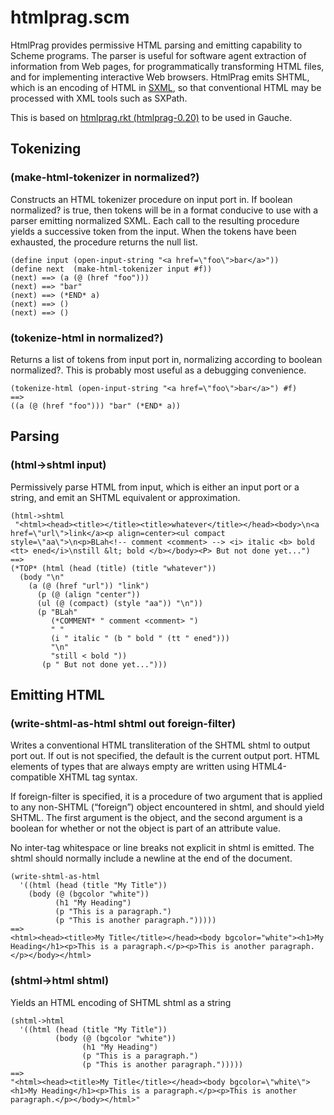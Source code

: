 # htmlprag.scm

HtmlPrag provides permissive HTML parsing and emitting capability to Scheme programs.  The parser is useful for software agent extraction of information from Web pages, for programmatically transforming HTML files, and for implementing interactive Web browsers.  HtmlPrag emits SHTML, which is an encoding of HTML in [SXML](http://okmij.org/ftp/Scheme/SXML.html), so that conventional HTML may be processed with XML tools such as SXPath.

This is based on [htmlprag.rkt (htmlprag-0.20)](http://planet.racket-lang.org/package-source/neil/htmlprag.plt/1/7/htmlprag.rkt) to be used in Gauche.


## Tokenizing

### (make-html-tokenizer in normalized?)
Constructs an HTML tokenizer procedure on input port in. If boolean normalized? is true, then tokens will be in a format conducive to use with a parser emitting normalized SXML. Each call to the resulting procedure yields a successive token from the input. When the tokens have been exhausted, the procedure returns the null list. 

    (define input (open-input-string "<a href=\"foo\">bar</a>"))
    (define next  (make-html-tokenizer input #f))
    (next) ==> (a (@ (href "foo")))
    (next) ==> "bar"
    (next) ==> (*END* a)
    (next) ==> ()
    (next) ==> ()

### (tokenize-html in normalized?)
Returns a list of tokens from input port in, normalizing according to boolean normalized?. This is probably most useful as a debugging convenience.

    (tokenize-html (open-input-string "<a href=\"foo\">bar</a>") #f)
    ==>
    ((a (@ (href "foo"))) "bar" (*END* a))
    
## Parsing

### (html->shtml input)
Permissively parse HTML from input, which is either an input port or a string, and emit an SHTML equivalent or approximation.

    (html->shtml
     "<html><head><title></title><title>whatever</title></head><body>\n<a href=\"url\">link</a><p align=center><ul compact style=\"aa\">\n<p>BLah<!-- comment <comment> --> <i> italic <b> bold <tt> ened</i>\nstill &lt; bold </b></body><P> But not done yet...")
    ==>
    (*TOP* (html (head (title) (title "whatever"))
      (body "\n"
        (a (@ (href "url")) "link")
          (p (@ (align "center"))
          (ul (@ (compact) (style "aa")) "\n"))
          (p "BLah"
             (*COMMENT* " comment <comment> ")
             " "
             (i " italic " (b " bold " (tt " ened")))
             "\n"
             "still < bold "))
           (p " But not done yet...")))
           
## Emitting HTML
### (write-shtml-as-html shtml out foreign-filter)
Writes a conventional HTML transliteration of the SHTML shtml to output port out. If out is not specified, the default is the current output port. HTML elements of types that are always empty are written using HTML4-compatible XHTML tag syntax.

If foreign-filter is specified, it is a procedure of two argument that is applied to any non-SHTML (“foreign”) object encountered in shtml, and should yield SHTML. The first argument is the object, and the second argument is a boolean for whether or not the object is part of an attribute value.

No inter-tag whitespace or line breaks not explicit in shtml is emitted. The shtml should normally include a newline at the end of the document.

    (write-shtml-as-html
      '((html (head (title "My Title"))
        (body (@ (bgcolor "white"))
              (h1 "My Heading")
              (p "This is a paragraph.")
              (p "This is another paragraph.")))))
    ==>
    <html><head><title>My Title</title></head><body bgcolor="white"><h1>My Heading</h1><p>This is a paragraph.</p><p>This is another paragraph.</p></body></html>
    
### (shtml->html shtml)
Yields an HTML encoding of SHTML shtml as a string

    (shtml->html
      '((html (head (title "My Title"))
              (body (@ (bgcolor "white"))
                    (h1 "My Heading")
                    (p "This is a paragraph.")
                    (p "This is another paragraph.")))))
    ==>
    "<html><head><title>My Title</title></head><body bgcolor=\"white\"><h1>My Heading</h1><p>This is a paragraph.</p><p>This is another paragraph.</p></body></html>"
